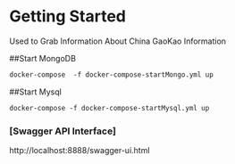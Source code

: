 # Getting Started
Used to Grab Information About China GaoKao Information

##Start MongoDB 
```dockerfile
docker-compose  -f docker-compose-startMongo.yml up
```

##Start Mysql
```dockerfile
docker-compose -f docker-compose-startMysql.yml up
```

### [Swagger API Interface]

http://localhost:8888/swagger-ui.html

